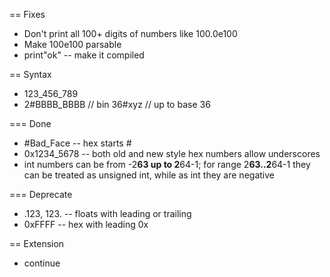 == Fixes

* Don't print all 100+ digits of numbers like 100.0e100
* Make 100e100 parsable
* print"ok" -- make it compiled

== Syntax

* 123_456_789
* 2#BBBB_BBBB // bin
  36#xyz // up to base 36

=== Done

* #Bad_Face -- hex starts #
* 0x1234_5678 -- both old and new style hex numbers allow underscores
* int numbers can be from -2**63 up to 2**64-1; for range 2**63..2**64-1 they can be treated as unsigned int, while as int they are negative

=== Deprecate

* .123, 123. -- floats with leading or trailing
* 0xFFFF -- hex with leading 0x

== Extension

* continue


